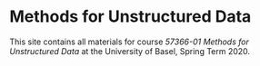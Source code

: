# Methods for Unstructured Data

This site contains all materials for course _57366-01 Methods for Unstructured Data_ at the University of Basel, Spring Term 2020.
